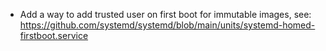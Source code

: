 - Add a way to add trusted user on first boot for immutable images, see:
  https://github.com/systemd/systemd/blob/main/units/systemd-homed-firstboot.service
